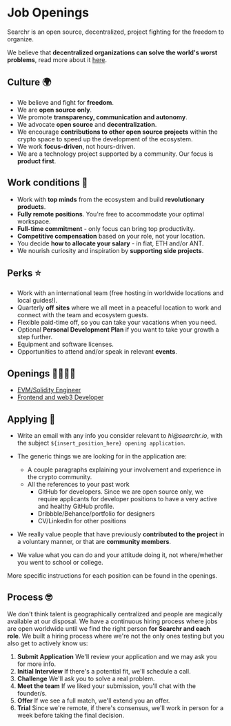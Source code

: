 # Job Openings

Searchr is an open source, decentralized, project fighting for the freedom to organize.

We believe that **decentralized organizations can solve the world's worst problems**, read more about it [here](https://blog.aragon.one/decentralized-organizations-can-solve-the-worlds-worst-problems-840db6255d12).

## Culture 🌍

* We believe and fight for **freedom**.
* We are **open source only**.
* We promote **transparency, communication and autonomy**.
* We advocate **open source** and **decentralization**.
* We encourage **contributions to other open source projects** within the crypto space to speed up the development of the ecosystem.
* We work **focus-driven**, not hours-driven.
* We are a technology project supported by a community. Our focus is **product first**.

## Work conditions 🚀

* Work with **top minds** from the ecosystem and build **revolutionary products**.
* **Fully remote positions**. You're free to accommodate your optimal workspace.
* **Full-time commitment** - only focus can bring top productivity.
* **Competitive compensation** based on your role, not your location.
* You decide **how to allocate your salary** - in fiat, ETH and/or ANT.
* We nourish curiosity and inspiration by **supporting side projects**.

## Perks ⭐️

* Work with an international team (free hosting in worldwide locations and local guides!).
* Quarterly **off sites** where we all meet in a peaceful location to work and connect with the team and ecosystem guests.
* Flexible paid-time off, so you can take your vacations when you need.
* Optional **Personal Development Plan** if you want to take your growth a step further.
* Equipment and software licenses.
* Opportunities to attend and/or speak in relevant **events**.

## Openings 🙋🏾🙋‍♂️

* [EVM/Solidity Engineer](openings/solidity.md)
* [Frontend and web3 Developer](openings/frontend.md)

## Applying 📝

* Write an email with any info you consider relevant to _hi@searchr.io_, with the subject `${insert_position_here} opening application`.

* The generic things we are looking for in the application are:

    * A couple paragraphs explaining your involvement and experience in the crypto community.
    * All the references to your past work
        * GitHub for developers. Since we are open source only, we require applicants for developer positions to have a very active and healthy GitHub profile.
        * Dribbble/Behance/portfolio for designers
        * CV/LinkedIn for other positions

* We really value people that have previously **contributed to the project** in a voluntary manner, or that are **community members**.
* We value what you can do and your attitude doing it, not where/whether you went to school or college.

More specific instructions for each position can be found in the openings.

## Process 🤓

We don't think talent is geographically centralized and people are magically available at our disposal. We have a continuous hiring process where jobs are open worldwide until we find the right person **for Searchr and each role**. We built a hiring process where we're not the only ones testing but you also get to actively know us:

1. **Submit Application**
   We'll review your application and we may ask you for more info.
2. **Initial Interview**
   If there's a potential fit, we'll schedule a call.
3. **Challenge**
   We'll ask you to solve a real problem.
4. **Meet the team**
   If we liked your submission, you'll chat with the founder/s.
5. **Offer**
   If we see a full match, we'll extend you an offer.
6. **Trial**
   Since we're remote, if there's consensus, we'll work in person for a week before taking the final decision.
